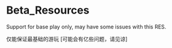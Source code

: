 # Beta_Resources
Support for base play only, may have some issues with this RES.

仅能保证最基础的游玩 [可能会有亿些问题，请见谅]
